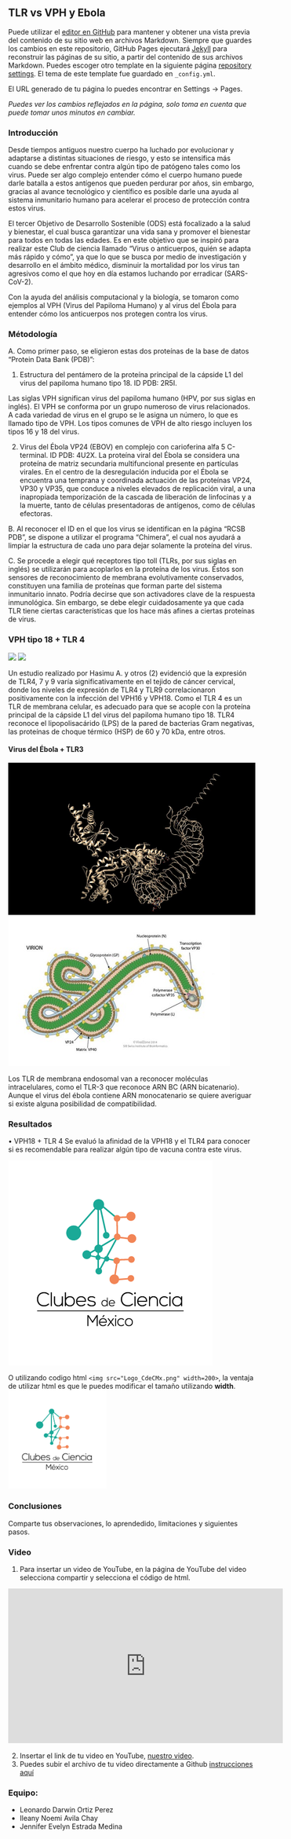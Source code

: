 ## TLR vs VPH y Ebola 

Puede utilizar el [editor en GitHub](https://github.com/CdeCMx-org/templates_paginaweb/edit/main/README.md) para mantener y obtener una vista previa del contenido de su sitio web en archivos Markdown. Siempre que guardes los cambios en este repositorio, GitHub Pages ejecutará [Jekyll](https://jekyllrb.com/) para reconstruir las páginas de su sitio, a partir del contenido de sus archivos Markdown. Puedes escoger otro template en la siguiente página [repository settings](https://github.com/CdeCMx-org/templates_paginaweb/settings/pages). El tema de este template fue guardado en `_config.yml`.

El URL generado de tu página lo puedes encontrar en Settings -> Pages. 

*Puedes ver los cambios reflejados en la página, solo toma en cuenta que puede tomar unos minutos en cambiar.*

### Introducción

Desde tiempos antiguos nuestro cuerpo ha luchado por evolucionar y adaptarse a distintas situaciones de riesgo, y esto se intensifica más cuando se debe enfrentar contra algún tipo de patógeno tales como los virus. Puede ser algo complejo entender cómo el cuerpo humano puede darle batalla a estos antígenos que pueden perdurar por años, sin embargo, gracias al avance tecnológico y científico es posible darle una ayuda al sistema inmunitario humano para acelerar el proceso de protección contra estos virus. 

El tercer Objetivo de Desarrollo Sostenible (ODS) está focalizado a la salud y bienestar, el cual busca garantizar una vida sana y promover el bienestar para todos en todas las edades. Es en este objetivo que se inspiró para realizar este Club de ciencia llamado “Virus o anticuerpos, quién se adapta más rápido y cómo”, ya que lo que se busca por medio de investigación y desarrollo en el ámbito médico, disminuir la mortalidad por los virus tan agresivos como el que hoy en día estamos luchando por erradicar (SARS-CoV-2).

Con la ayuda del análisis computacional y la biología, se tomaron como ejemplos al VPH (Virus del Papiloma Humano) y al virus del Ébola para entender cómo los anticuerpos nos protegen contra los virus.


### Métodología

A.	Como primer paso, se eligieron estas dos proteínas de la base de datos “Protein Data Bank (PDB)”:
  1.	Estructura del pentámero de la proteína principal de la cápside L1 del virus del papiloma humano tipo 18. ID PDB: 2R5I.
  
 Las siglas VPH significan virus del papiloma humano (HPV, por sus siglas en inglés). El VPH se conforma por un grupo numeroso de virus relacionados. 
A cada variedad de virus en el grupo se le asigna un número, lo que es llamado tipo de VPH. 
Los tipos comunes de VPH de alto riesgo incluyen los tipos 16 y 18 del virus.

   2.	Virus del Ébola VP24 (EBOV) en complejo con carioferina alfa 5 C-terminal. ID PDB: 4U2X.
 La proteína viral del Ébola se considera una proteína de matriz secundaria multifuncional presente en partículas virales. 
En el centro de la desregulación inducida por el Ébola se encuentra una temprana y coordinada actuación de las proteínas VP24, VP30 y VP35, que conduce a niveles elevados de replicación viral, a una inapropiada temporización de la cascada de liberación de linfocinas y a la muerte, tanto de células presentadoras de antígenos, como de células efectoras.

B.	Al reconocer el ID en el que los virus se identifican en la página “RCSB PDB”, se dispone a utilizar el programa “Chimera”, el cual nos ayudará a limpiar la estructura de cada uno para dejar solamente la proteína del virus. 

C.	Se procede a elegir qué receptores tipo toll (TLRs, por sus siglas en inglés) se utilizarán para acoplarlos en la proteína de los virus. Éstos son sensores de reconocimiento de membrana evolutivamente conservados, constituyen una familia de proteínas que forman parte del sistema inmunitario innato. Podría decirse que son activadores clave de la respuesta inmunológica. Sin embargo, se debe elegir cuidadosamente ya que cada TLR tiene ciertas características que los hace más afines a ciertas proteínas de virus. 

### VPH tipo 18 + TLR 4

![](Proteina_1_0.JPG)
![](Proteina_1_1.JPG)

Un estudio realizado por Hasimu A. y otros (2) evidenció que la expresión de TLR4, 7 y 9 varía significativamente en el tejido de cáncer cervical, donde los niveles de expresión de TLR4 y TLR9 correlacionaron positivamente con la infección del VPH16 y VPH18.
Como el TLR 4 es un TLR de membrana celular, es adecuado para que se acople con la proteína principal de la cápside L1 del virus del papiloma humano tipo 18.
TLR4 reconoce el lipopolisacárido (LPS) de la pared de bacterias Gram negativas, las proteínas de choque térmico (HSP) de 60 y 70 kDa, entre otros.

#### Virus del Ébola + TLR3

![](proteina20.JPG)
![](proteina21.JPG)

Los TLR de membrana endosomal van a reconocer moléculas intracelulares, como el TLR-3 que reconoce ARN BC (ARN bicatenario).
Aunque el virus del ébola contiene ARN monocatenario se quiere averiguar si existe alguna posibilidad de compatibilidad.




### Resultados

•	VPH18 + TLR 4
Se evaluó la afinidad de la VPH18 y el TLR4 para conocer si es recomendable para realizar algún tipo de vacuna contra este virus.  


![](Logo_CdeCMx.png)

O utilizando codigo html `<img src="Logo_CdeCMx.png" width=200>`, la ventaja de utilizar html es que le puedes modificar el tamaño utilizando **width**.
<img src="Logo_CdeCMx.png" width=200>


### Conclusiones

Comparte tus observaciones, lo aprendedido, limitaciones y siguientes pasos. 

### Video
 1. Para insertar un video de YouTube, en la página de YouTube del video selecciona compartir y selecciona el código de html.
 <iframe width="560" height="315" src="https://www.youtube.com/embed/PLj1-CMNERM" title="YouTube video player" frameborder="0" allow="accelerometer; autoplay; clipboard-write; encrypted-media; gyroscope; picture-in-picture" allowfullscreen></iframe>
 
 2. Insertar el link de tu video en YouTube, [nuestro video](https://youtu.be/rmXvlBPq24Q).
 4. Puedes subir el archivo de tu video directamente a Github [instrucciones aquí](https://stackoverflow.com/questions/4279611/how-to-embed-a-video-into-github-readme-md)
 
### Equipo:

* Leonardo Darwin Ortiz Perez
* Ileany Noemi Avila Chay
* Jennifer Evelyn Estrada Medina


